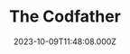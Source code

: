 ---
date: 2023-10-09T11:48:08.000Z
title: The Codfather
latitude: 52.03836934518662
longitude: 0.7317394911882582
category: checkin
---